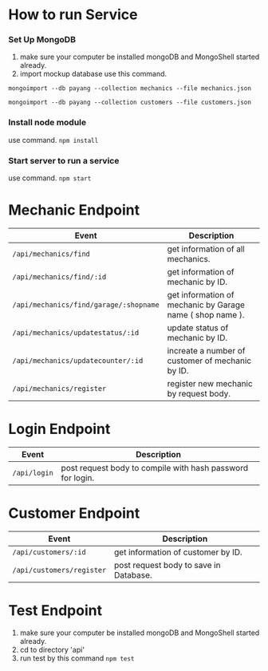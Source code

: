 # How to run Service
### Set Up MongoDB
1. make sure your computer be installed mongoDB and MongoShell started already.
 2. import mockup database use this command.
 
 `mongoimport --db payang --collection mechanics --file mechanics.json`
 
 `mongoimport --db payang --collection customers --file customers.json`

### Install node module
use command. `npm install`

### Start server to run a service
use command. `npm start`

# Mechanic Endpoint

| Event                     | Description                                   | 
|---------------------------|---------------------------------------------|
| `/api/mechanics/find` | get information of all mechanics. | 
| `/api/mechanics/find/:id` | get information of mechanic by ID. | 
| `/api/mechanics/find/garage/:shopname` | get information of mechanic by Garage name ( shop name ). | 
| `/api/mechanics/updatestatus/:id` | update status of mechanic by ID. | 
| `/api/mechanics/updatecounter/:id` | increate a number of customer of mechanic by ID.|
| `/api/mechanics/register` | register new mechanic by request body.|

# Login Endpoint

| Event                     | Description                                   | 
|---------------------------|---------------------------------------------|
| `/api/login` |  post request body to compile with hash password for login. | 

# Customer Endpoint

| Event                     | Description                                   | 
|---------------------------|---------------------------------------------|
| `/api/customers/:id` |  get information of customer by ID.|
| `/api/customers/register` |  post request body to save in Database.| 

# Test Endpoint
1. make sure your computer be installed mongoDB and MongoShell started already.
2. cd to directory 'api'
3. run test by this command `npm test`
